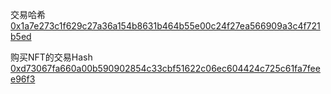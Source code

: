 
交易哈希
[0x1a7e273c1f629c27a36a154b8631b464b55e00c24f27ea566909a3c4f721b5ed](https://sepolia.etherscan.io/tx/0x1a7e273c1f629c27a36a154b8631b464b55e00c24f27ea566909a3c4f721b5ed)

购买NFT的交易Hash
[0xd73067fa660a00b590902854c33cbf51622c06ec604424c725c61fa7feee96f3](https://sepolia.etherscan.io/tx/0xd73067fa660a00b590902854c33cbf51622c06ec604424c725c61fa7feee96f3)